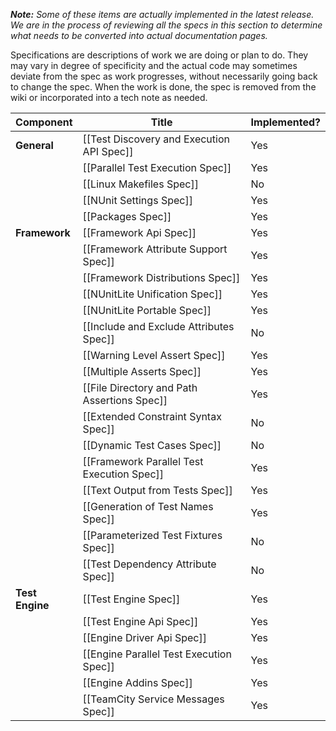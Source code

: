 _**Note:** Some of these items are actually implemented in the latest release. We are in the process of reviewing all the specs in this section to determine what needs to be converted into actual documentation pages._
 
Specifications are descriptions of work we are doing or plan to do. They may vary in degree of specificity and the actual code may sometimes deviate from the spec as work progresses, without necessarily going back to change the spec. When the work is done, the spec is removed from the wiki or incorporated into a tech note as needed.

|  Component      |  Title                                     |  Implemented?  |
|-----------------|--------------------------------------------|----------------|
|  **General**    | [[Test Discovery and Execution API Spec]]  | Yes            |
|                 | [[Parallel Test Execution Spec]]           | Yes            |
|                 | [[Linux Makefiles Spec]]                   | No             |
|                 | [[NUnit Settings Spec]]                    | Yes            |
|                 | [[Packages Spec]]                          | Yes            |
|  **Framework**  | [[Framework Api Spec]]                     | Yes            |
|                 | [[Framework Attribute Support Spec]]       | Yes            |
|                 | [[Framework Distributions Spec]]           | Yes            |
|                 | [[NUnitLite Unification Spec]]             | Yes            |
|                 | [[NUnitLite Portable Spec]]                | Yes            |
|                 | [[Include and Exclude Attributes Spec]]    | No             |
|                 | [[Warning Level Assert Spec]]              | Yes            |
|                 | [[Multiple Asserts Spec]]                  | Yes            |
|                 | [[File Directory and Path Assertions Spec]]| Yes            |
|                 | [[Extended Constraint Syntax Spec]]        | No             |
|                 | [[Dynamic Test Cases Spec]]                | No             |
|                 | [[Framework Parallel Test Execution Spec]] | Yes            |
|                 | [[Text Output from Tests Spec]]            | Yes            |
|                 | [[Generation of Test Names Spec]]          | Yes            |
|                 | [[Parameterized Test Fixtures Spec]]       | No             |
|                 | [[Test Dependency Attribute Spec]]         | No             |
| **Test Engine** | [[Test Engine Spec]]                       | Yes            |
|                 | [[Test Engine Api Spec]]                   | Yes            |
|                 | [[Engine Driver Api Spec]]                 | Yes            |
|                 | [[Engine Parallel Test Execution Spec]]    | Yes            |
|                 | [[Engine Addins Spec]]                     | Yes            |
|                 | [[TeamCity Service Messages Spec]]         | Yes            |
